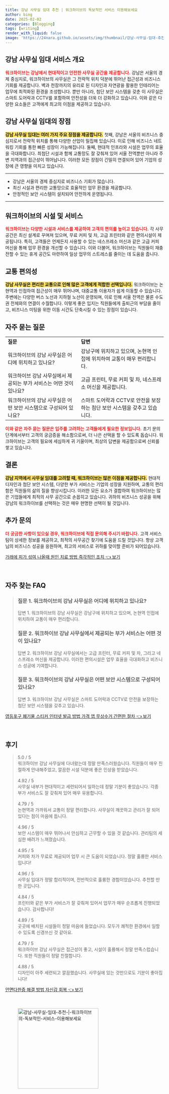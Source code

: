 ```yaml
---
title: 강남 사무실 임대 추천 | 워크하이브의 독보적인 서비스 이용해보세요
author: bing
date: 2025-02-02
categories: [Blogging]
tags: [writing]
render_with_liquid: false
image: 'https://24nara.github.io/assets/img/thumbnail/강남-사무실-임대-추천-|-워크하이브의-독보적인-서비스-이용해보세요.webp'
---
```



<h2 id='강남 사무실 임대 서비스 개요'>강남 사무실 임대 서비스 개요</h2>

<p><b><span style="color: #ee2323;">워크하이브는 강남에서 현대적이고 안전한 사무실 공간을 제공합니다.</span></b> 강남은 서울의 경제 중심지로, 워크하이브의 사무실은 그 전략적 위치 덕분에 뛰어난 접근성과 비즈니스 기회를 제공합니다. 벽과 천장까지의 유리로 된 디자인과 자연광을 활용한 인테리어는 업무에 최적화된 환경을 조성합니다. 뿐만 아니라, 첨단 보안 시스템을 갖춘 이 사무실은 스마트 도어락과 CCTV를 포함하여 안전성을 더욱 더 강화하고 있습니다. 이와 같은 다양한 요소들은 고객에게 최고의 이점을 제공하고 있습니다.</p>

<h2 id='강남 사무실 임대의 장점'>강남 사무실 임대의 장점</h2>

<p><b><span style="background-color: #ffe066;">강남 사무실 임대는 여러 가지 주요 장점을 제공합니다.</span></b> 첫째, 강남은 서울의 비즈니스 중심지로서 전략적 위치를 통해 다양한 산업이 밀집해 있습니다. 이로 인해 비즈니스 네트워킹 기회를 통한 빠른 성장이 가능해집니다. 둘째, 현대적 인프라와 시설은 업무의 효율을 극대화합니다. 최첨단 시설과 함께 교통망도 잘 갖춰져 있어 서울 전역뿐만 아니라 주변 지역과의 접근성이 뛰어납니다. 이러한 모든 장점이 긴밀히 연결되어 있어 기업의 성장에 큰 영향을 미치고 있습니다.</p>

<hr />

<ul>
    <li>강남은 서울의 경제 중심지로 비즈니스 기회가 많습니다.</li>
    <li>최신 시설과 편리한 교통망으로 효율적인 업무 환경을 제공합니다.</li>
    <li>안정적인 보안 시스템이 설치되어 안전하게 운영됩니다.</li>
</ul>

<hr />

<h2 id='워크하이브의 시설 및 서비스'>워크하이브의 시설 및 서비스</h2>

<p><b><span style="color: #ee2323;">워크하이브는 다양한 시설과 서비스를 제공하여 고객의 편의를 높이고 있습니다.</span></b> 각 사무공간은 최신 설계로 꾸며져 있으며, 무료 커피 및 차, 고급 프린터와 같은 편의시설이 제공됩니다. 특히, 고객들은 언제든지 사용할 수 있는 네스프레소 머신과 같은 고급 커피 머신을 통해 업무 환경을 개선할 수 있습니다. 이와 더불어, 워크하이브는 직원들이 재충전할 수 있는 휴게 공간도 마련하여 일상 업무의 스트레스를 줄이는 데 도움을 줍니다.</p>

<h2 id='교통 편의성'>교통 편의성</h2>

<p><b><span style="background-color: #ffe066;">강남 사무실은 편리한 교통으로 인해 많은 고객에게 적합한 선택입니다.</span></b> 워크하이브는 논현역과 인접하여 접근성이 매우 뛰어나며, 대중교통 이용자가 쉽게 이동할 수 있습니다. 주변에는 다양한 버스 노선과 지하철 노선이 운영되며, 이로 인해 서울 전역은 물론 수도권 전체와의 연결이 수월합니다. 이렇게 좋은 입지는 직원들에게 출퇴근의 부담을 줄이고, 비즈니스 미팅을 위한 이동 시간도 단축시킬 수 있는 장점이 있습니다.</p>

<h2 id='자주 묻는 질문'>자주 묻는 질문</h2>

<table>
    <tr>
        <td><b>질문</b></td>
        <td><b>답변</b></td>
    </tr>
    <tr>
        <td>워크하이브의 강남 사무실은 어디에 위치하고 있나요?</td>
        <td>강남구에 위치하고 있으며, 논현역 인접에 위치하여 교통이 매우 편리합니다.</td>
    </tr>
    <tr>
        <td>워크하이브 강남 사무실에서 제공되는 부가 서비스는 어떤 것이 있나요?</td>
        <td>고급 프린터, 무료 커피 및 차, 네스프레소 머신을 제공합니다.</td>
    </tr>
    <tr>
        <td>워크하이브의 강남 사무실은 어떤 보안 시스템으로 구성되어 있나요?</td>
        <td>스마트 도어락과 CCTV로 안전을 보장하는 첨단 보안 시스템을 갖추고 있습니다.</td>
    </tr>
</table>

<p><b><span style="color: #ee2323;">이와 같은 자주 묻는 질문은 입주를 고려하는 고객들에게 필요한 정보입니다.</span></b> 초기 문의 단계에서부터 고객의 궁금증을 해소함으로써, 더 나은 선택을 할 수 있도록 돕습니다. 워크하이브는 고객의 필요에 세심하게 귀 기울이며, 최상의 답변을 제공함으로써 신뢰를 쌓고 있습니다.</p>

<h2 id='결론'>결론</h2>

<p><b><span style="background-color: #ffe066;">강남 지역에서 사무실 임대를 고려할 때, 워크하이브는 많은 이점을 제공합니다.</span></b> 현대적 디자인과 첨단 보안 시스템, 다양한 부가 서비스는 기업의 성장을 지원하며, 교통의 편리함은 직원들의 삶의 질을 향상시킵니다. 이러한 모든 요소가 결합하여 워크하이브는 많은 기업들에게 최적의 사무 공간으로 손꼽히고 있습니다. 귀하의 비즈니스 성공을 위해 강남의 워크하이브를 선택하는 것은 매우 현명한 선택이 될 것입니다.</p>

<h2 id='추가 문의'>추가 문의</h2>

<p><b><span style="color: #ee2323;">더 궁금한 사항이 있으실 경우, 워크하이브에 직접 문의해 주시기 바랍니다.</span></b> 고객 서비스 팀이 상세한 정보를 제공하고, 최적의 사무공간 찾기에 도움을 드릴 것입니다. 항상 고객님의 비즈니스 성공을 응원하며, 최고의 서비스로 귀하를 맞이할 준비가 되어있습니다.</p>


<p><a class="click-button" title="가래에 피가 섞여 나올때 원인 치료 방법 즉각적인 조치" href="https://24nara.github.io/posts/%EA%B0%80%EB%9E%98%EC%97%90-%ED%94%BC%EA%B0%80-%EC%84%9E%EC%97%AC-%EB%82%98%EC%98%AC%EB%95%8C-%EC%9B%90%EC%9D%B8-%EC%B9%98%EB%A3%8C-%EB%B0%A9%EB%B2%95-%EC%A6%89%EA%B0%81%EC%A0%81%EC%9D%B8-%EC%A1%B0%EC%B9%98/" rel="dofollow">가래에 피가 섞여 나올때 원인 치료 방법 즉각적인 조치 👈 보기</a></p><br>
<h2 id='자주_찾는_FAQ'>자주 찾는 FAQ</h2>
<div itemscope="" itemtype="https://schema.org/FAQPage"> 
<blockquote> 
<div itemscope="" itemprop="mainEntity" itemtype="https://schema.org/Question"> 
<h3 itemprop="name">질문 1. 워크하이브의 강남 사무실은 어디에 위치하고 있나요?</h3> 
<div itemscope="" itemprop="acceptedAnswer" itemtype="https://schema.org/Answer"> 
<span itemprop="text"> 
<p>답변 1. 워크하이브의 강남 사무실은 강남구에 위치하고 있으며, 논현역 인접에 위치하여 교통이 매우 편리합니다.</p> 
</span> 
</div> 
</div> 

<div itemscope="" itemprop="mainEntity" itemtype="https://schema.org/Question"> 
<h3 itemprop="name">질문 2. 워크하이브 강남 사무실에서 제공되는 부가 서비스는 어떤 것이 있나요?</h3> 
<div itemscope="" itemprop="acceptedAnswer" itemtype="https://schema.org/Answer"> 
<span itemprop="text"> 
<p>답변 2. 워크하이브 강남 사무실에서는 고급 프린터, 무료 커피 및 차, 그리고 네스프레소 머신을 제공합니다. 이러한 편의시설은 업무 효율을 극대화하고 비즈니스 성공에 기여합니다.</p> 
</span> 
</div> 
</div> 

<div itemscope="" itemprop="mainEntity" itemtype="https://schema.org/Question"> 
<h3 itemprop="name">질문 3. 워크하이브의 강남 사무실은 어떤 보안 시스템으로 구성되어 있나요?</h3> 
<div itemscope="" itemprop="acceptedAnswer" itemtype="https://schema.org/Answer"> 
<span itemprop="text"> 
<p>답변 3. 워크하이브 강남 사무실은 스마트 도어락과 CCTV로 안전을 보장하는 첨단 보안 시스템을 갖추고 있습니다.</p> 
</span> 
</div> 
</div> 

</blockquote> 
</div>
<p><a class="click-button" title="영등포구 폐기물 스티커 인터넷 발급 방법 가격 앱 무상수거 간편한 절차" href="https://24nara.github.io/posts/%EC%98%81%EB%93%B1%ED%8F%AC%EA%B5%AC-%ED%8F%90%EA%B8%B0%EB%AC%BC-%EC%8A%A4%ED%8B%B0%EC%BB%A4-%EC%9D%B8%ED%84%B0%EB%84%B7-%EB%B0%9C%EA%B8%89-%EB%B0%A9%EB%B2%95-%EA%B0%80%EA%B2%A9-%EC%95%B1-%EB%AC%B4%EC%83%81%EC%88%98%EA%B1%B0-%EA%B0%84%ED%8E%B8%ED%95%9C-%EC%A0%88%EC%B0%A8/" rel="dofollow">영등포구 폐기물 스티커 인터넷 발급 방법 가격 앱 무상수거 간편한 절차 👈 보기</a></p><br>
<h2 id='후기'>후기</h2>
<div itemscope itemtype="https://schema.org/Product">
  <blockquote>
  <div itemprop="review" itemscope itemtype="https://schema.org/Review">
      <div itemprop="reviewRating" itemscope itemtype="https://schema.org/Rating"> <span itemprop="ratingValue">5.0</span> / <span itemprop="bestRating">5</span> </div>
      <span itemprop="reviewBody">워크하이브 강남 사무실에 다녀왔는데 정말 만족스러웠습니다. 직원들이 매우 친절하게 안내해주었고, 깔끔한 시설 덕분에 좋은 인상을 받았습니다.</span>
  </div>
  <br>
  <div itemprop="review" itemscope itemtype="https://schema.org/Review">
      <div itemprop="reviewRating" itemscope itemtype="https://schema.org/Rating"> <span itemprop="ratingValue">4.92</span> / <span itemprop="bestRating">5</span> </div>
      <span itemprop="reviewBody">사무실 내부가 현대적이고 세련되어서 일하는데 정말 기분이 좋았습니다. 각종 부가 서비스도 잘 갖춰져 있어 매우 유용합니다.</span>
  </div>
  <br>
  <div itemprop="review" itemscope itemtype="https://schema.org/Review">
      <div itemprop="reviewRating" itemscope itemtype="https://schema.org/Rating"> <span itemprop="ratingValue">4.79</span> / <span itemprop="bestRating">5</span> </div>
      <span itemprop="reviewBody">논현역과 가까워서 교통이 정말 편리합니다. 사무실이 깨끗하고 관리가 잘 되어 있다는 점이 마음에 듭니다.</span>
  </div>
  <br>
  <div itemprop="review" itemscope itemtype="https://schema.org/Review">
      <div itemprop="reviewRating" itemscope itemtype="https://schema.org/Rating"> <span itemprop="ratingValue">4.96</span> / <span itemprop="bestRating">5</span> </div>
      <span itemprop="reviewBody">보안 시스템이 매우 뛰어나서 안심하고 근무할 수 있을 것 같습니다. 관리팀의 세심한 배려가 느껴졌습니다.</span>
  </div>
  <br>
  <div itemprop="review" itemscope itemtype="https://schema.org/Review">
      <div itemprop="reviewRating" itemscope itemtype="https://schema.org/Rating"> <span itemprop="ratingValue">4.95</span> / <span itemprop="bestRating">5</span> </div>
      <span itemprop="reviewBody">커피와 차가 무료로 제공되어 업무 시 큰 도움이 되었습니다. 정말 훌륭한 서비스입니다!</span>
  </div>
  <br>
  <div itemprop="review" itemscope itemtype="https://schema.org/Review">
      <div itemprop="reviewRating" itemscope itemtype="https://schema.org/Rating"> <span itemprop="ratingValue">4.96</span> / <span itemprop="bestRating">5</span> </div>
      <span itemprop="reviewBody">사무실 임대가 정말 합리적이며, 전반적으로 훌륭한 경험이었습니다. 추천할 만한 곳입니다.</span>
  </div>
  <br>
  <div itemprop="review" itemscope itemtype="https://schema.org/Review">
      <div itemprop="reviewRating" itemscope itemtype="https://schema.org/Rating"> <span itemprop="ratingValue">4.84</span> / <span itemprop="bestRating">5</span> </div>
      <span itemprop="reviewBody">프린터와 같은 부가 서비스가 잘 갖춰져 있어서 업무가 매우 순조롭게 진행되었습니다. 감사합니다!</span>
  </div>
  <br>
  <div itemprop="review" itemscope itemtype="https://schema.org/Review">
      <div itemprop="reviewRating" itemscope itemtype="https://schema.org/Rating"> <span itemprop="ratingValue">4.89</span> / <span itemprop="bestRating">5</span> </div>
      <span itemprop="reviewBody">곳곳에 배치된 시설들이 정말 마음에 들었습니다. 모두가 쾌적한 환경에서 일할 수 있도록 신경쓰신 것 같아요.</span>
  </div>
  <br>
  <div itemprop="review" itemscope itemtype="https://schema.org/Review">
      <div itemprop="reviewRating" itemscope itemtype="https://schema.org/Rating"> <span itemprop="ratingValue">4.79</span> / <span itemprop="bestRating">5</span> </div>
      <span itemprop="reviewBody">워크하이브 강남 사무실은 접근성이 좋고, 시설이 훌륭해서 정말 만족스럽습니다. 또한 직원들이 정말 친절합니다.</span>
  </div>
  <br>
  <div itemprop="review" itemscope itemtype="https://schema.org/Review">
      <div itemprop="reviewRating" itemscope itemtype="https://schema.org/Rating"> <span itemprop="ratingValue">4.88</span> / <span itemprop="bestRating">5</span> </div>
      <span itemprop="reviewBody">디자인이 아주 세련되고 깔끔했습니다. 사무실에 있는 것만으로도 기분이 좋아집니다!</span>
  </div>
  </blockquote>
</div>
<p><a class="click-button" title="안면다한증 해결 방법 자신감 회복" href="https://24nara.github.io/posts/%EC%95%88%EB%A9%B4%EB%8B%A4%ED%95%9C%EC%A6%9D-%ED%95%B4%EA%B2%B0-%EB%B0%A9%EB%B2%95-%EC%9E%90%EC%8B%A0%EA%B0%90-%ED%9A%8C%EB%B3%B5/" rel="dofollow">안면다한증 해결 방법 자신감 회복 👈 보기</a></p><br>
<figure class="image"><img src="https://24nara.github.io/assets/img/thumbnail/강남-사무실-임대-추천-|-워크하이브의-독보적인-서비스-이용해보세요.webp" alt="강남-사무실-임대-추천-|-워크하이브의-독보적인-서비스-이용해보세요" width="256" height="256"></figure>
